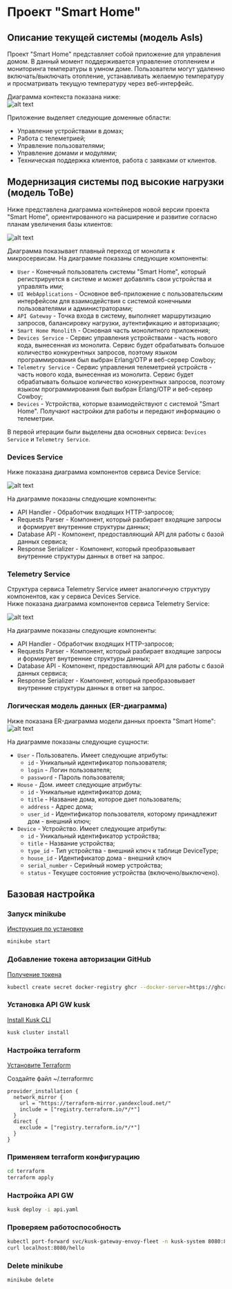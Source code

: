 # Проект "Smart Home"

## Описание текущей системы (модель AsIs)

Проект "Smart Home" представляет собой приложение для управления домом. В данный момент поддерживается управление 
отоплением и мониторинга температуры в умном доме. Пользователи могут удаленно включать/выключать отопление, 
устанавливать желаемую температуру и просматривать текущую температуру через веб-интерфейс.

Диаграмма контекста показана ниже:  
![alt text](diagrams/images/ContextAsIs.svg)

Приложение выделяет следующие доменные области:
- Управление устройствами в домах;
- Работа с телеметрией;
- Управление пользователями;
- Управление домами и модулями;
- Техническая поддержка клиентов, работа с заявками от клиентов.

## Модернизация системы под высокие нагрузки (модель ToBe) 

Ниже представлена диаграмма контейнеров новой версии проекта "Smart Home", ориентированного на расширение 
и развитие согласно планам увеличения базы клиентов:

![alt text](./diagrams/images/Container.svg)

Диаграмма показывает плавный переход от монолита к микросервисам. На диаграмме показаны следующие компоненты:
- `User` - Конечный пользователь системы "Smart Home", который регистрируется в системе и может добавлять свои устройства и управлять ими;
- `UI WebApplications` - Основное веб-приложение с пользовательским интерфейсом для взаимодействия с системой конечными пользователями и администраторами; 
- `API Gateway` - Точка входа в систему, выполняет маршрутизацию запросов, балансировку нагрузки, аутентификацию и авторизацию;
- `Smart Home Monolith` - Основная часть монолитного приложения;
- `Devices Service` - Сервис управления устройствами - часть нового кода, вынесенная из монолита.
Сервис будет обрабатывать большое количество конкурентных запросов, поэтому языком программирования был выбран Erlang/OTP и веб-сервер Cowboy;
- `Telemetry Service` - Сервис управления телеметрией устройств - часть нового кода, вынесенная из монолита.
Сервис будет обрабатывать большое количество конкурентных запросов, поэтому языком программирования был выбран Erlang/OTP и веб-сервер Cowboy;
- `Devices` - Устройства, которые взаимодействуют с системой "Smart Home". Получают настройки для работы и передают информацию о телеметрии.

В первой итерации были выделены два основных сервиса: `Devices Service` и `Telemetry Service`.

### Devices Service

Ниже показана диаграмма компонентов сервиса Device Service:

![alt text](./diagrams/images/DevicesServiceComponents.svg)

На диаграмме показаны следующие компоненты:
- API Handler - Обработчик входящих HTTP-запросов;
- Requests Parser - Компонент, который разбирает входящие запросы и формирует внутренние структуры данных;
- Database API - Компонент, предоставляющий API для работы с базой данных сервиса;
- Response Serializer - Компонент, который преобразовывает внутренние структуры данных в ответ на запрос.

### Telemetry Service

Структура сервиса Telemetry Service имеет аналогичную структуру компонентов, как у сервиса  Devices Service.  
Ниже показана диаграмма компонентов сервиса Telemetry Service:

![alt text](./diagrams/images/TelemetryServiceComponent.svg)

На диаграмме показаны следующие компоненты:
- API Handler - Обработчик входящих HTTP-запросов;
- Requests Parser - Компонент, который разбирает входящие запросы и формирует внутренние структуры данных;
- Database API - Компонент, предоставляющий API для работы с базой данных сервиса;
- Response Serializer - Компонент, который преобразовывает внутренние структуры данных в ответ на запрос.

### Логическая модель данных (ER-диаграмма)

Ниже показана ER-диаграмма модели данных проекта "Smart Home":
![alt text](./diagrams/images/ERDiagram.svg)

На диаграмме показаны следующие сущности:
- `User` - Пользователь. Имеет следующие атрибуты:
  - `id` - Уникальный идентификатор пользователя;
  - `login` - Логин пользователя;
  - `password` - Пароль пользователя;
- `House` - Дом. имеет следующие атрибуты:
  - `id` - Уникальные идентификатор дома;
  - `title` - Название дома, которое дает пользователь;
  - `address` - Адрес дома;
  - `user_id` - Идентификатор пользователя, которому принадлежит дом - внешний ключ;
- `Device` - Устройство. Имеет следующие атрибуты:
  - `id` - Уникальный идентификатор устройства;
  - `title` - Название устройства;
  - `type_id` - Тип устройства - внешний ключ к таблице DeviceType;
  - `house_id` - Идентификатор дома - внешний ключ
  - `serial_number` - Серийный номер устройства;
  - `status` - Текущее состояние устройства (включено/выключено).

## Базовая настройка

### Запуск minikube

[Инструкция по установке](https://minikube.sigs.k8s.io/docs/start/)

```bash
minikube start
```


### Добавление токена авторизации GitHub

[Получение токена](https://github.com/settings/tokens/new)

```bash
kubectl create secret docker-registry ghcr --docker-server=https://ghcr.io --docker-username=<github_username> --docker-password=<github_token> -n default
```


### Установка API GW kusk

[Install Kusk CLI](https://docs.kusk.io/getting-started/install-kusk-cli)

```bash
kusk cluster install
```


### Настройка terraform

[Установите Terraform](https://yandex.cloud/ru/docs/tutorials/infrastructure-management/terraform-quickstart#install-terraform)


Создайте файл ~/.terraformrc

```hcl
provider_installation {
  network_mirror {
    url = "https://terraform-mirror.yandexcloud.net/"
    include = ["registry.terraform.io/*/*"]
  }
  direct {
    exclude = ["registry.terraform.io/*/*"]
  }
}
```

### Применяем terraform конфигурацию 

```bash
cd terraform
terraform apply
```

### Настройка API GW

```bash
kusk deploy -i api.yaml
```

### Проверяем работоспособность

```bash
kubectl port-forward svc/kusk-gateway-envoy-fleet -n kusk-system 8080:80
curl localhost:8080/hello
```


### Delete minikube

```bash
minikube delete
```
